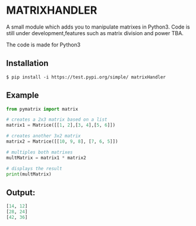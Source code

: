 MATRIXHANDLER
=============

A small module which adds you to manipulate matrixes in Python3.
Code is still under development,features such as matrix division and power TBA.

The code is made for Python3

Installation
------------

```
$ pip install -i https://test.pypi.org/simple/ matrixHandler
```

Example
-------

```python
from pymatrix import matrix

# creates a 2x3 matrix based on a list
matrix1 = Matrice([[1, 2],[3, 4],[5, 6]])

# creates another 3x2 matrix
matrix2 = Matrice([[10, 9, 8], [7, 6, 5]])

# multiples both matrixes
multMatrix = matrix1 * matrix2

# displays the result
print(multMatrix)
```

Output:
-------

```python
[14, 12]
[28, 24]
[42, 36]
```